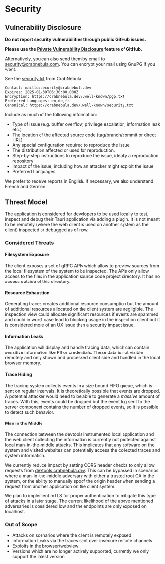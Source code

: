 # Security

## Vulnerability Disclosure 

**Do not report security vulnerabilities through public GitHub issues.**

**Please use the [Private Vulnerability Disclosure](https://docs.github.com/en/code-security/security-advisories/guidance-on-reporting-and-writing-information-about-vulnerabilities/privately-reporting-a-security-vulnerability#privately-reporting-a-security-vulnerability) feature of GitHub.**

Alternatively, you can also send them by email to security@crabnebula.com.
You can encrypt your mail using GnuPG if you want. 

See the [security.txt](https://crabnebula.dev/.well-known/security.txt) from CrabNebula

```
Contact: mailto:security@crabnebula.dev
Expires: 2025-01-30T06:30:00.000Z
Encryption: https://crabnebula.dev/.well-known/pgp.txt
Preferred-Languages: en,de,fr
Canonical: https://crabnebula.dev/.well-known/security.txt
```

Include as much of the following information:

- Type of issue (e.g. buffer overflow, privilege escalation, information leak etc.)
- The location of the affected source code (tag/branch/commit or direct URL)
- Any special configuration required to reproduce the issue
- The distribution affected or used for reproduction.
- Step-by-step instructions to reproduce the issue, ideally a reproduction repository
- Impact of the issue, including how an attacker might exploit the issue
- Preferred Languages

We prefer to receive reports in English. If necessary, we also understand French and German.

## Threat Model

The application is considered for developers to be used locally to test, inspect and debug their Tauri application via adding a plugin.
It is not meant to be remotely (where the web client is used on another system as the client) inspected or debugged as of now.

### Considered Threats

#### Filesystem Exposure

The client exposes a set of gRPC APIs which allow to preview sources from the local
filesystem of the system to be inspected. The APIs only allow access to the files in
the application source code project directory. It has no access outside of this directory.

#### Resource Exhaustion

Generating traces creates additional resource consumption but the amount of additional
resources allocated on the client system are negligible.
The inspection view could allocate significant resources if events are spammed and could
in worst case lead to blocking usage in the inspection client but it is considered more of
an UX issue than a security impact issue.

#### Information Leaks

The application will display and handle tracing data, which can contain sensitive information like PII or credentials.
These data is not visible remotely and only shown and processed client side and handled in the local browser memory.

#### Trace Hiding

The tracing system collects events in a size bound FIFO queue, which is sent on regular intervals.
It is theoretically possible that events are dropped. A potential attacker would need to be able
to generate a _massive_ amount of traces. With this, events could be dropped but the event log
sent to the server component contains the number of dropped events, so it is possible to detect such behavior.

#### Man in the Middle

The connection between the devtools instrumented local application and the web client collecting the information is currently not protected against local man-in-the-middle attacks.
This implicates that any software on the system and visited websites can potentially access the collected traces and system information.

We currently reduce impact by setting CORS header checks to only allow requests from [devtools.crabnebula.dev](https://devtools.crabnebula.dev).
This can be bypassed in scenarios where a man-in-the-middle adversary with either a trusted root CA in the system, or the ability
to manually spoof the origin header when sending a request from another application on the client system.

We plan to implement mTLS for proper authentication to mitigate this type of attacks in a later stage.
The current likelihood of the above mentioned adversaries is considered low and the endpoints are only exposed on localhost.

### Out of Scope

- Attacks on scenarios where the client is remotely exposed
- Information Leaks via the traces sent over insecure remote channels
- Exploits in the browser/webview
- Versions which are no longer actively supported, currently we only support the latest version
